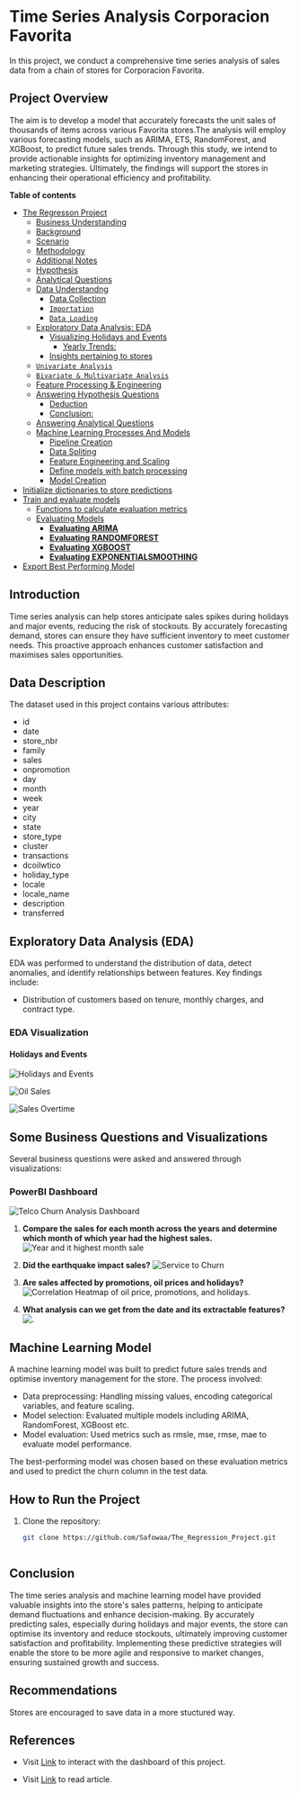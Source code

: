   # Time Series Analysis Corporacion Favorita
In this project, we conduct a comprehensive time series analysis of sales data from a chain of stores for Corporacion Favorita. 



## Project Overview

The aim is to develop a model that accurately forecasts the unit sales of thousands of items across various Favorita stores.The analysis will employ various forecasting models, such as ARIMA, ETS, RandomForest, and XGBoost, to predict future sales trends. Through this study, we intend to provide actionable insights for optimizing inventory management and marketing strategies. Ultimately, the findings will support the stores in enhancing their operational efficiency and profitability.


**Table of contents**<a id='toc0_'></a>    
- [The Regresson Project](#toc1_)    
  - [Business Understanding](#toc1_1_)    
  - [Background](#toc1_2_)      
  - [Scenario](#toc1_3_)          
  - [Methodology](#toc1_5_)    
  - [Additional Notes](#toc1_6_)     
  - [Hypothesis](#toc1_7_) 
  - [Analytical Questions](#toc1_8_)    
  - [Data Understandng](#toc1_9_)    
    - [Data Collection](#toc1_9_1_)  
    - [`Importation`](#toc1_9_2_)    
    - [` Data Loading `](#toc1_9_3_)    
  - [Exploratory Data Analysis: EDA](#toc1_10_)    
    - [Visualizing Holidays and Events](#toc1_10_1_)    
      - [Yearly Trends:](#toc1_10_1_1_)    
    - [Insights pertaining to stores](#toc1_10_2_)   
  - [`Univariate Analysis`](#toc1_11_)    
  - [`Bivariate & Multivariate Analysis`](#toc1_12_)    
  - [Feature Processing & Engineering](#toc1_13_)    
  - [Answering Hypothesis Questions](#toc1_14_)    
    - [Deduction](#toc1_14_1_)    
    - [Conclusion:](#toc1_14_2_)    
  - [Answering Analytical Questions](#toc1_15_)   
  - [Machine Learning Processes And Models](#toc1_16_)    
      - [Pipeline Creation](#toc1_16_1_1_)    
      - [Data Spliting](#toc1_16_1_2_)    
    - [Feature Engineering and Scaling](#toc1_16_2_)    
    - [Define models with batch processing](#toc1_16_3_)    
    - [Model Creation](#toc1_16_4_)    
- [Initialize dictionaries to store predictions](#toc2_)    
- [Train and evaluate models](#toc3_)    
    - [Functions to calculate evaluation metrics](#toc3_1_1_)    
    - [Evaluating Models](#toc3_1_2_)    
      - [**Evaluating ARIMA**](#toc3_1_2_1_)    
      - [**Evaluating RANDOMFOREST**](#toc3_1_2_2_)    
      - [**Evaluating XGBOOST**](#toc3_1_2_3_)    
      - [**Evaluating EXPONENTIALSMOOTHING**](#toc3_1_2_4_)    
- [Export Best Performing Model](#toc4_)    

<!-- vscode-jupyter-toc-config
	numbering=false
	anchor=true
	flat=false
	minLevel=1
	maxLevel=6
	/vscode-jupyter-toc-config -->
<!-- THIS CELL WILL BE REPLACED ON TOC UPDATE. DO NOT WRITE YOUR TEXT IN THIS CELL -->
## Introduction

Time series analysis can help stores anticipate sales spikes during holidays and major events, reducing the risk of stockouts. By accurately forecasting demand, stores can ensure they have sufficient inventory to meet customer needs. This proactive approach enhances customer satisfaction and maximises sales opportunities.

## Data Description

The dataset used in this project contains various attributes:

- id
- date
- store_nbr
- family
- sales
- onpromotion
- day
- month
- week
- year
- city
- state
- store_type
- cluster	
- transactions	
- dcoilwtico	
- holiday_type	
- locale	
- locale_name	
- description	
- transferred

## Exploratory Data Analysis (EDA)

EDA was performed to understand the distribution of data, detect anomalies, and identify relationships between features. Key findings include:

- Distribution of customers based on tenure, monthly charges, and contract type.
### EDA Visualization
#### Holidays and Events
![Holidays and Events](https://github.com/Safowaa/The_Regression_Project/blob/master/Visuals/H%26E.png)

![Oil Sales](Visuals\OIL.png)

![Sales Overtime](Visuals\SALES.png)


## Some Business Questions and Visualizations

Several business questions were asked and answered through visualizations:

### PowerBI Dashboard 
![Telco Churn Analysis Dashboard](Visuals\PowerBI.png)

1. **Compare the sales for each month across the years and determine which month of which year had the highest sales.**
   ![Year and it highest month sale](Visuals\m&s.png)
   
2. **Did the earthquake impact sales?**
   ![Service to Churn](Visuals\sale&earthquake.png)
   
3. **Are sales affected by promotions, oil prices and holidays?**
   ![Correlation Heatmap of oil price, promotions, and holidays](Visuals\promo&oil.png).

4. **What analysis can we get from the date and its extractable features?**
   ![.](Visuals\cluster1.png)
## Machine Learning Model

A machine learning model was built to predict future sales trends and optimise inventory management for the store. The process involved:

- Data preprocessing: Handling missing values, encoding categorical variables, and feature scaling.
- Model selection: Evaluated multiple models including ARIMA, RandomForest, XGBoost etc.
- Model evaluation: Used metrics such as rmsle, mse, rmse, mae to evaluate model performance.

The best-performing model was chosen based on these evaluation metrics and used to predict the churn column in the test data.

## How to Run the Project

1. Clone the repository:
   ```bash
   git clone https://github.com/Safowaa/The_Regression_Project.git



## Conclusion

The time series analysis and machine learning model have provided valuable insights into the store's sales patterns, helping to anticipate demand fluctuations and enhance decision-making. By accurately predicting sales, especially during holidays and major events, the store can optimise its inventory and reduce stockouts, ultimately improving customer satisfaction and profitability. Implementing these predictive strategies will enable the store to be more agile and responsive to market changes, ensuring sustained growth and success.

## Recommendations

Stores are encouraged to save data in a more stuctured way.

## References

- Visit [Link](https://app.powerbi.com/groups/me/reports/08def0ef-9c0f-49f7-a050-7415d32320c2/ReportSection?experience=power-bi) to interact with the dashboard of this project.

- Visit [Link](https://medium.com/@safowaabenedicta/the-regression-project-008d6d90981b) to read article.
